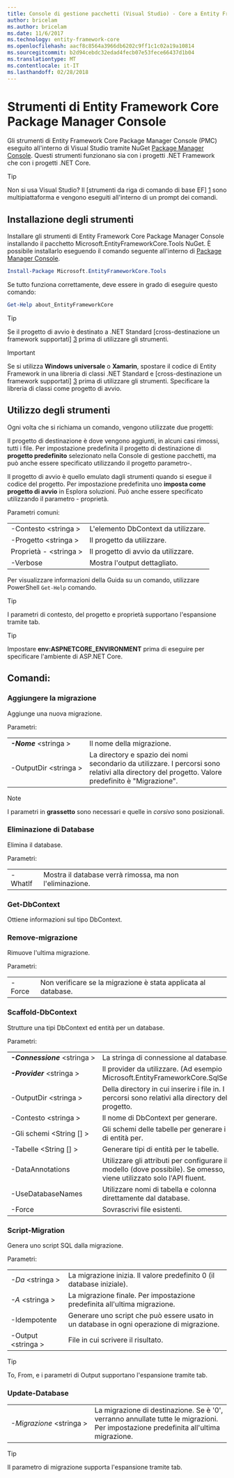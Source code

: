 ```yaml
---
title: Console di gestione pacchetti (Visual Studio) - Core a Entity Framework
author: bricelam
ms.author: bricelam
ms.date: 11/6/2017
ms.technology: entity-framework-core
ms.openlocfilehash: aacf8c8564a3966db6202c9ff1c1c02a19a10814
ms.sourcegitcommit: b2d94cebdc32edad4fecb07e53fece66437d1b04
ms.translationtype: MT
ms.contentlocale: it-IT
ms.lasthandoff: 02/28/2018
---
```

<a name="ef-core-package-manager-console-tools"></a>Strumenti di Entity Framework Core Package Manager Console
=====================================
Gli strumenti di Entity Framework Core Package Manager Console (PMC) eseguito all'interno di Visual Studio tramite NuGet [Package Manager Console][2].
Questi strumenti funzionano sia con i progetti .NET Framework che con i progetti .NET Core.

> [!TIP]
> Non si usa Visual Studio? Il [strumenti da riga di comando di base EF] [ 1] sono multipiattaforma e vengono eseguiti all'interno di un prompt dei comandi.

<a name="installing-the-tools"></a>Installazione degli strumenti
--------------------
Installare gli strumenti di Entity Framework Core Package Manager Console installando il pacchetto Microsoft.EntityFrameworkCore.Tools NuGet.
È possibile installarlo eseguendo il comando seguente all'interno di [Package Manager Console][2].

``` powershell
Install-Package Microsoft.EntityFrameworkCore.Tools
```

Se tutto funziona correttamente, deve essere in grado di eseguire questo comando:

``` powershell
Get-Help about_EntityFrameworkCore
```
> [!TIP]
> Se il progetto di avvio è destinato a .NET Standard [cross-destinazione un framework supportati] [ 3] prima di utilizzare gli strumenti.

> [!IMPORTANT]
> Se si utilizza **Windows universale** o **Xamarin**, spostare il codice di Entity Framework in una libreria di classi .NET Standard e [cross-destinazione un framework supportati] [ 3] prima di utilizzare gli strumenti. Specificare la libreria di classi come progetto di avvio.

<a name="using-the-tools"></a>Utilizzo degli strumenti
---------------
Ogni volta che si richiama un comando, vengono utilizzate due progetti:

Il progetto di destinazione è dove vengono aggiunti, in alcuni casi rimossi, tutti i file. Per impostazione predefinita il progetto di destinazione di **progetto predefinito** selezionato nella Console di gestione pacchetti, ma può anche essere specificato utilizzando il progetto parametro-.

Il progetto di avvio è quello emulato dagli strumenti quando si esegue il codice del progetto. Per impostazione predefinita uno **imposta come progetto di avvio** in Esplora soluzioni. Può anche essere specificato utilizzando il parametro - proprietà.

Parametri comuni:

|                           |                             |
|:--------------------------|:----------------------------|
| -Contesto \<stringa >        | L'elemento DbContext da utilizzare.       |
| -Progetto \<stringa >        | Il progetto da utilizzare.         |
| Proprietà - \<stringa > | Il progetto di avvio da utilizzare. |
| -Verbose                  | Mostra l'output dettagliato.        |

Per visualizzare informazioni della Guida su un comando, utilizzare PowerShell `Get-Help` comando.

> [!TIP]
> I parametri di contesto, del progetto e proprietà supportano l'espansione tramite tab.

> [!TIP]
> Impostare **env:ASPNETCORE_ENVIRONMENT** prima di eseguire per specificare l'ambiente di ASP.NET Core.

<a name="commands"></a>Comandi:
--------

### <a name="add-migration"></a>Aggiungere la migrazione

Aggiunge una nuova migrazione.

Parametri:

|                                   |                                                                                                                  |
|:----------------------------------|:-----------------------------------------------------------------------------------------------------------------|
| ***-Nome*** \<stringa >             | Il nome della migrazione.                                                                                       |
| <nobr>-OutputDir \<stringa ></nobr> | La directory e spazio dei nomi secondario da utilizzare. I percorsi sono relativi alla directory del progetto. Valore predefinito è "Migrazione". |

> [!NOTE]
> I parametri in **grassetto** sono necessari e quelle in *corsivo* sono posizionali.

### <a name="drop-database"></a>Eliminazione di Database

Elimina il database.

Parametri:

|         |                                                          |
|:--------|:---------------------------------------------------------|
| -WhatIf | Mostra il database verrà rimossa, ma non l'eliminazione. |

### <a name="get-dbcontext"></a>Get-DbContext

Ottiene informazioni sul tipo DbContext.

### <a name="remove-migration"></a>Remove-migrazione

Rimuove l'ultima migrazione.

Parametri:

|        |                                                                       |
|:-------|:----------------------------------------------------------------------|
| -Force | Non verificare se la migrazione è stata applicata al database. |

### <a name="scaffold-dbcontext"></a>Scaffold-DbContext

Strutture una tipi DbContext ed entità per un database.

Parametri:

|                                          |                                                                                                  |
|:-----------------------------------------|:-------------------------------------------------------------------------------------------------|
| <nobr>***-Connessione*** \<stringa ></nobr> | La stringa di connessione al database.                                                           |
| ***-Provider*** \<stringa >                | Il provider da utilizzare. (Ad esempio Microsoft.EntityFrameworkCore.SqlServer)                              |
| -OutputDir \<stringa >                     | Della directory in cui inserire i file in. I percorsi sono relativi alla directory del progetto.                      |
| -Contesto \<stringa >                       | Il nome di DbContext per generare.                                                           |
| -Gli schemi \<String [] >                     | Gli schemi delle tabelle per generare i tipi di entità per.                                              |
| -Tabelle \<String [] >                      | Generare tipi di entità per le tabelle.                                                         |
| -DataAnnotations                         | Utilizzare gli attributi per configurare il modello (dove possibile). Se omesso, viene utilizzato solo l'API fluent. |
| -UseDatabaseNames                        | Utilizzare nomi di tabella e colonna direttamente dal database.                                           |
| -Force                                   | Sovrascrivi file esistenti.                                                                        |

### <a name="script-migration"></a>Script-Migration

Genera uno script SQL dalla migrazione.

Parametri:

|                   |                                                                    |
|:------------------|:-------------------------------------------------------------------|
| *-Da* \<stringa > | La migrazione inizia. Il valore predefinito 0 (il database iniziale).      |
| *-A* \<stringa >   | La migrazione finale. Per impostazione predefinita all'ultima migrazione.              |
| -Idempotente       | Generare uno script che può essere usato in un database in ogni operazione di migrazione. |
| -Output \<stringa > | File in cui scrivere il risultato.                                   |

> [!TIP]
> To, From, e i parametri di Output supportano l'espansione tramite tab.

### <a name="update-database"></a>Update-Database

|                                     |                                                                                                |
|:------------------------------------|:-----------------------------------------------------------------------------------------------|
| <nobr>*-Migrazione* \<stringa ></nobr> | La migrazione di destinazione. Se è '0', verranno annullate tutte le migrazioni. Per impostazione predefinita all'ultima migrazione. |

> [!TIP]
> Il parametro di migrazione supporta l'espansione tramite tab.


  [1]: dotnet.md
  [2]: https://docs.microsoft.com/nuget/tools/package-manager-console
  [3]: index.md#frameworks
